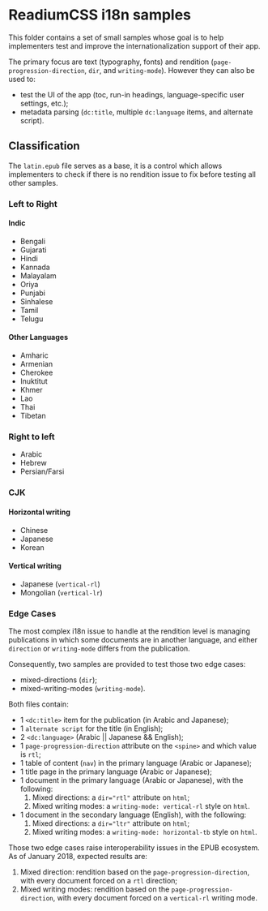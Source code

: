 # ReadiumCSS i18n samples

This folder contains a set of small samples whose goal is to help implementers test and improve the internationalization support of their app.

The primary focus are text (typography, fonts) and rendition (`page-progression-direction`, `dir`, and `writing-mode`). However they can also be used to: 

- test the UI of the app (toc, run-in headings, language-specific user settings, etc.);
- metadata parsing (`dc:title`, multiple `dc:language` items, and alternate script).

## Classification

The `latin.epub` file serves as a base, it is a control which allows implementers to check if there is no rendition issue to fix before testing all other samples.

### Left to Right 

#### Indic

- Bengali
- Gujarati
- Hindi
- Kannada
- Malayalam
- Oriya
- Punjabi
- Sinhalese
- Tamil
- Telugu

#### Other Languages

- Amharic
- Armenian
- Cherokee
- Inuktitut
- Khmer
- Lao
- Thai
- Tibetan

### Right to left

- Arabic
- Hebrew
- Persian/Farsi

### CJK

#### Horizontal writing

- Chinese
- Japanese
- Korean

#### Vertical writing

- Japanese (`vertical-rl`)
- Mongolian (`vertical-lr`)

### Edge Cases

The most complex i18n issue to handle at the rendition level is managing publications in which some documents are in another language, and either `direction` or `writing-mode` differs from the publication.

Consequently, two samples are provided to test those two edge cases:

- mixed-directions (`dir`);
- mixed-writing-modes (`writing-mode`).

Both files contain:

- 1 `<dc:title>` item for the publication (in Arabic and Japanese);
- 1 `alternate script` for the title (in English);
- 2 `<dc:language>` (Arabic || Japanese && English);
- 1 `page-progression-direction` attribute on the `<spine>` and which value is `rtl`;
- 1 table of content (`nav`) in the primary language (Arabic or Japanese);
- 1 title page in the primary language (Arabic or Japanese);
- 1 document in the primary language (Arabic or Japanese), with the following: 
    1. Mixed directions: a `dir="rtl"` attribute on `html`;
    2. Mixed writing modes: a `writing-mode: vertical-rl` style on `html`.
- 1 document in the secondary language (English), with the following:
    1. Mixed directions: a `dir="ltr"` attribute on `html`;
    2. Mixed writing modes: a `writing-mode: horizontal-tb` style on `html`.

Those two edge cases raise interoperability issues in the EPUB ecosystem. As of January 2018, expected results are:

1. Mixed direction: rendition based on the `page-progression-direction`, with every document forced on a `rtl` direction;
2. Mixed writing modes: rendition based on the `page-progression-direction`, with every document forced on a `vertical-rl` writing mode.